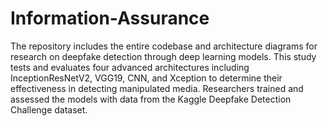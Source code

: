 # Information-Assurance
The repository includes the entire codebase and architecture diagrams for research on deepfake detection through deep learning models. This study tests and evaluates four advanced architectures including InceptionResNetV2, VGG19, CNN, and Xception to determine their effectiveness in detecting manipulated media. Researchers trained and assessed the models with data from the Kaggle Deepfake Detection Challenge dataset.
